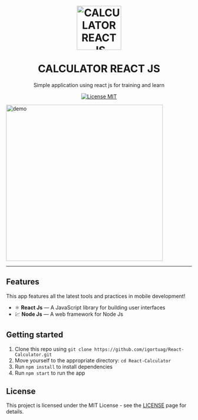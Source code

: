 
<h1 align="center">
<br>
  <img src="https://i2.wp.com/blog.hariken.co/wp-content/uploads/2019/03/react-logo.png?ssl=1" alt="CALCULATOR REACT JS" width="120">
<br>
<br>
CALCULATOR REACT JS
</h1>

<p align="center">Simple application using react js for training and learn</p>

<p align="center">
  <a href="https://opensource.org/licenses/MIT">
    <img src="https://img.shields.io/badge/License-MIT-blue.svg" alt="License MIT">
  </a>
</p>

[//]: # (Add your gifs/images here:)
<div>
  <img src="https://drive.google.com/uc?id=1GsxPq9ds9WA-m0_ftpp-J4HWYApvY7Ef" alt="demo" height="425">
</div>

<hr />

## Features
[//]: # (Add the features of your project here:)
This app features all the latest tools and practices in mobile development!

- ⚛️ **React Js** — A JavaScript library for building user interfaces
- 💹 **Node Js** — A web framework for Node Js

## Getting started

1. Clone this repo using `git clone https://github.com/igortuag/React-Calculator.git`
2. Move yourself to the appropriate directory: `cd React-Calculator`<br />
3. Run `npm install` to install dependencies<br />
4. Run `npm start` to run the app


## License

This project is licensed under the MIT License - see the [LICENSE](https://opensource.org/licenses/MIT) page for details.
